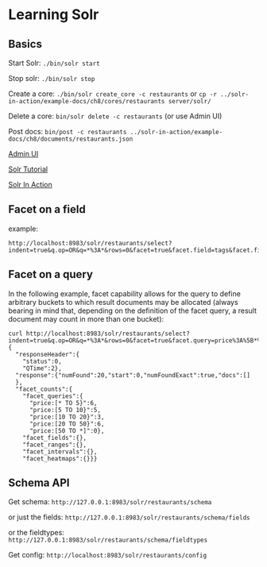# Learning Solr

## Basics
Start Solr: `./bin/solr start`

Stop solr: `./bin/solr stop`

Create a core: `./bin/solr create_core -c restaurants` or `cp -r ../solr-in-action/example-docs/ch8/cores/restaurants server/solr/`

Delete a core: `bin/solr delete -c restaurants` (or use Admin UI)

Post docs: `bin/post -c restaurants ../solr-in-action/example-docs/ch8/documents/restaurants.json`

[Admin UI](http://localhost:8983/solr/#/)

[Solr Tutorial](https://solr.apache.org/guide/8_11/solr-tutorial.html)

[Solr In Action](https://www.manning.com/books/solr-in-action)

## Facet on a field
example:
```
http://localhost:8983/solr/restaurants/select?indent=true&q.op=OR&q=*%3A*&rows=0&facet=true&facet.field=tags&facet.field=state&f.state.facet.sort=index&f.tags.facet.limit=5
```
## Facet on a query
In the following example, facet capability allows for the query to define arbitrary buckets to which result documents may be allocated (always bearing in mind that, depending on the definition of the facet query, a result document may count in more than one bucket):
```
curl http://localhost:8983/solr/restaurants/select?indent=true&q.op=OR&q=*%3A*&rows=0&facet=true&facet.query=price%3A%5B*%20TO%205%7D&facet.query=price%3A%5B5%20TO%2010%7D&facet.query=price%3A%5B10%20TO%2020%7D&facet.query=price%3A%5B20%20TO%2050%7D&facet.query=price%3A%5B50%20TO%20*%5D
{
  "responseHeader":{
    "status":0,
    "QTime":2},
  "response":{"numFound":20,"start":0,"numFoundExact":true,"docs":[]
  },
  "facet_counts":{
    "facet_queries":{
      "price:[* TO 5}":6,
      "price:[5 TO 10}":5,
      "price:[10 TO 20}":3,
      "price:[20 TO 50}":6,
      "price:[50 TO *]":0},
    "facet_fields":{},
    "facet_ranges":{},
    "facet_intervals":{},
    "facet_heatmaps":{}}}
```


## Schema API
Get schema: `http://127.0.0.1:8983/solr/restaurants/schema`

or just the fields: `http://127.0.0.1:8983/solr/restaurants/schema/fields`

or the fieldtypes: ` http://127.0.0.1:8983/solr/restaurants/schema/fieldtypes`

Get config: `http://localhost:8983/solr/restaurants/config`

